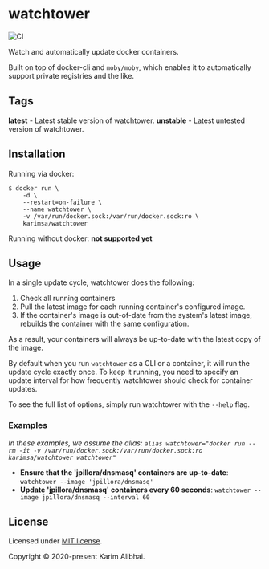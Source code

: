 # watchtower

![CI](https://github.com/karimsa/watchtower/workflows/CI/badge.svg)

Watch and automatically update docker containers.

Built on top of docker-cli and `moby/moby`, which enables it to automatically support
private registries and the like.

## Tags

**latest** - Latest stable version of watchtower.
**unstable** - Latest untested version of watchtower.

## Installation

Running via docker:

```shell
$ docker run \
	-d \
	--restart=on-failure \
	--name watchtower \
	-v /var/run/docker.sock:/var/run/docker.sock:ro \
	karimsa/watchtower
```

Running without docker: **not supported yet**

## Usage

In a single update cycle, watchtower does the following:

 1. Check all running containers
 2. Pull the latest image for each running container's configured image.
 3. If the container's image is out-of-date from the system's latest image, rebuilds the container with the same configuration.

As a result, your containers will always be up-to-date with the latest copy of the image.

By default when you run `watchtower` as a CLI or a container, it will run the update cycle exactly once. To keep it running, you need to specify an update interval for how frequently watchtower should check for container updates.

To see the full list of options, simply run watchtower with the `--help` flag.

### Examples

*In these examples, we assume the alias: `alias watchtower="docker run --rm -it -v /var/run/docker.sock:/var/run/docker.sock:ro karimsa/watchtower watchtower"`*

  * **Ensure that the 'jpillora/dnsmasq' containers are up-to-date**: `watchtower --image 'jpillora/dnsmasq'`
  * **Update 'jpillora/dnsmasq' containers every 60 seconds**: `watchtower --image jpillora/dnsmasq --interval 60`

## License

Licensed under [MIT license](LICENSE).

Copyright &copy; 2020-present Karim Alibhai.

